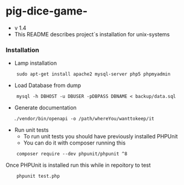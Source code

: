 # pig-dice-game-
* v 1.4
* This README describes project`s installation for unix-systems

### Installation 
* Lamp installation
``` 
    sudo apt-get install apache2 mysql-server php5 phpmyadmin
```   
* Load Database from dump
``` 
    mysql -h DBHOST -u DBUSER -pDBPASS DBNAME < backup/data.sql
```
* Generate documentation
 ``` 
    ./vendor/bin/openapi -o /path/whereYou/wanttokeep/it
 ```
* Run unit tests
  - To run unit tests you should have previously installed PHPUnit
  - You can do it with composer running this 
``` 
    composer require --dev phpunit/phpunit ^8
```
   Once PHPUnit is installed run this while in repoitory to test
``` 
    phpunit test.php
```
